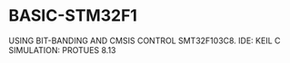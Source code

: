 # BASIC-STM32F1
USING BIT-BANDING AND CMSIS CONTROL SMT32F103C8.
IDE: KEIL C
SIMULATION: PROTUES 8.13
